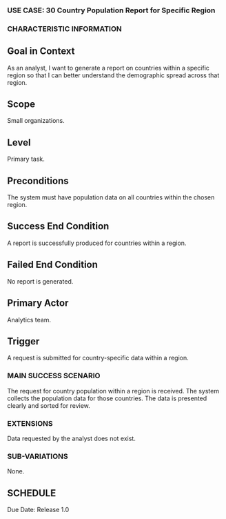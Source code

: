### USE CASE: 30 Country Population Report for Specific Region

### CHARACTERISTIC INFORMATION
## Goal in Context
As an analyst, I want to generate a report on countries within a specific region so that I can better understand the demographic spread across that region.

## Scope
Small organizations.

## Level
Primary task.

## Preconditions
The system must have population data on all countries within the chosen region.

## Success End Condition
A report is successfully produced for countries within a region.

## Failed End Condition
No report is generated.

## Primary Actor
Analytics team.

## Trigger
A request is submitted for country-specific data within a region.

### MAIN SUCCESS SCENARIO
The request for country population within a region is received.
The system collects the population data for those countries.
The data is presented clearly and sorted for review.

### EXTENSIONS
Data requested by the analyst does not exist.

### SUB-VARIATIONS
None.

## SCHEDULE
Due Date: Release 1.0

